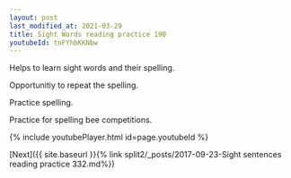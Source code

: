 ```yaml
---
layout: post
last_modified_at: 2021-03-29
title: Sight Words reading practice 190
youtubeId: tnFYhbKKNbw
---
```

 
 
Helps to learn sight words and their spelling.

Opportunitiy to repeat the spelling. 

Practice spelling. 
 
Practice for spelling bee competitions. 
 
{% include youtubePlayer.html id=page.youtubeId %}
 
 

[Next]({{ site.baseurl }}{% link  split2/_posts/2017-09-23-Sight sentences reading practice 332.md%})
 
